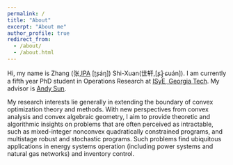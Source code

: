 ```yaml
---
permalink: /
title: "About"
excerpt: "About me"
author_profile: true
redirect_from: 
  - /about/
  - /about.html
---
```


Hi, my name is Zhang (张,[IPA](https://en.wikipedia.org/wiki/Help:IPA/Mandarin) [ʈʂáŋ]) Shi-Xuan(世轩,[ʂɻ̩̂·ɕuán]). I am currently a fifth year PhD student in Operations Research at [ISyE, Georgia Tech](https://www.isye.gatech.edu).
My advisor is [Andy Sun](https://sites.google.com/view/asunlab/).


My research interests lie generally in extending the boundary of convex optimization theory and methods.
With new perspectives from convex analysis and convex algebraic geometry, I aim to provide theoretic and algorithmic insights on problems that are often perceived as intractable, such as mixed-integer nonconvex quadratically constrained programs, and multistage robust and stochastic programs.
Such problems find ubiquitous applications in energy systems operation (including power systems and natural gas networks) and inventory control.
